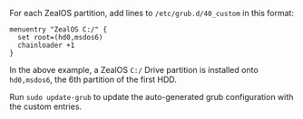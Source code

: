 For each ZealOS partition, add lines to `/etc/grub.d/40_custom` in this format:
```
menuentry "ZealOS C:/" {
  set root=(hd0,msdos6)
  chainloader +1
}
```
In the above example, a ZealOS `C:/` Drive partition is installed onto `hd0,msdos6`, the 6th partition of the first HDD.

Run `sudo update-grub` to update the auto-generated grub configuration with the custom entries.